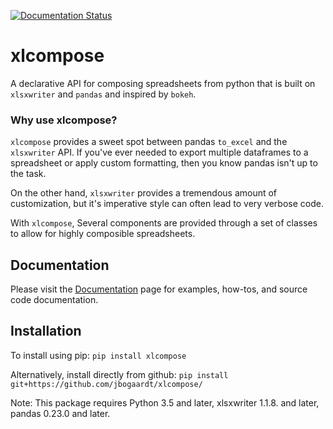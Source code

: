 [![Documentation Status](https://readthedocs.org/projects/xlcompose/badge/?version=latest)](https://xlcompose.readthedocs.io/en/latest/?badge=latest)

# xlcompose
A declarative API for composing spreadsheets from python that is built on
`xlsxwriter` and `pandas` and inspired by `bokeh`.

### Why use xlcompose?
`xlcompose` provides a sweet spot between pandas `to_excel` and the `xlsxwriter`
API.  If you've ever needed to export multiple dataframes to a spreadsheet
or apply custom formatting, then you know pandas isn't up to the task.

On the other hand, `xlsxwriter` provides a tremendous amount of customization,
but it's imperative style can often lead to very verbose code.

With `xlcompose`, Several components are provided
through a set of classes to allow for highly composible spreadsheets.

## Documentation
Please visit the [Documentation](https://xlcompose.readthedocs.io/en/latest/) page for examples, how-tos, and source
code documentation.

## Installation
To install using pip:
`pip install xlcompose`

Alternatively, install directly from github:
`pip install git+https://github.com/jbogaardt/xlcompose/`

Note: This package requires Python 3.5 and later, xlsxwriter 1.1.8. and later,
pandas 0.23.0 and later.
